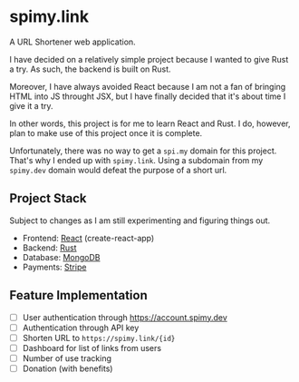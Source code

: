 # spimy.link

A URL Shortener web application.

I have decided on a relatively simple project because I wanted to give Rust a try. As such, the backend is built on Rust.

Moreover, I have always avoided React because I am not a fan of bringing HTML into JS throught JSX, but I have finally decided that it's about time I give it a try.

In other words, this project is for me to learn React and Rust. I do, however, plan to make use of this project once it is complete.

Unfortunately, there was no way to get a `spi.my` domain for this project. That's why I ended up with `spimy.link`. Using a subdomain from my `spimy.dev` domain would defeat the purpose of a short url.

## Project Stack

Subject to changes as I am still experimenting and figuring things out.

- Frontend: [React](https://react.dev/) (create-react-app)
- Backend: [Rust](https://www.rust-lang.org/)
- Database: [MongoDB](https://www.mongodb.com/)
- Payments: [Stripe](https://stripe.com/en-my)

## Feature Implementation

- [ ] User authentication through https://account.spimy.dev
- [ ] Authentication through API key
- [ ] Shorten URL to `https://spimy.link/{id}`
- [ ] Dashboard for list of links from users
- [ ] Number of use tracking
- [ ] Donation (with benefits)
